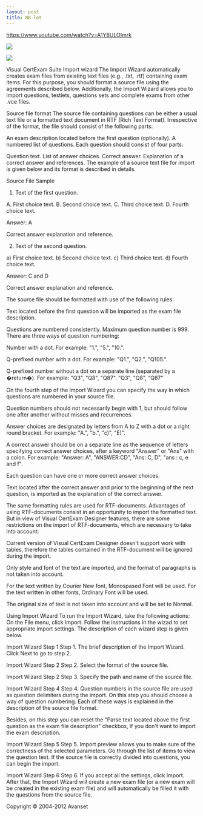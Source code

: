 ```yaml
---
layout: post
title: NB-lot
---
```


https://www.youtube.com/watch?v=A1Y8ULOImrk

![](/docs/images/2020-11-25-13-51-42.png)

![](/docs/images/2020-11-25-14-22-33.png)

Visual CertExam Suite 
Import wizard
The Import Wizard automatically creates exam files from existing text files (e.g., .txt, .rtf) containing exam items. For this purpose, you should format a source file using the agreements described below. Additionally, the Import Wizard allows you to import questions, testlets, questions sets and complete exams from other .vce files.

Source file format
The source file containing questions can be either a usual text file or a formatted text document in RTF (Rich Text Format). Irrespective of the format, the file should consist of the following parts:

An exam description located before the first question (optionally). 
A numbered list of questions. 
Each question should consist of four parts:

Question text. 
List of answer choices. 
Correct answer. 
Explanation of a correct answer and references. 
The example of a source text file for import is given below and its format is described in details.

Source File Sample

1. Text of the first question.

A. First choice text.
B. Second choice text.
C. Third choice text.
D. Fourth choice text.

Answer: A

Correct answer explanation and reference.

2. Text of the second question.

a) First choice text.
b) Second choice text.
c) Third choice text.
d) Fourth choice text.

Answer: C and D

Correct answer explanation and reference.  

The source file should be formatted with use of the following rules:

Text located before the first question will be imported as the exam file description.


Questions are numbered consistently. Maximum question number is 999. There are three ways of question numbering: 


Number with a dot.
For example: "1.", "5.", "10.". 


Q-prefixed number with a dot.
For example: "Q1.", "Q2.", "Q105.". 


Q-prefixed number without a dot on a separate line (separated by a �return�).
For example: "Q3", "Q8", "Q87".
"Q3",
"Q8",
"Q87" 

On the fourth step of the Import Wizard you can specify the way in which questions are numbered in your source file. 


Question numbers should not necessarily begin with 1, but should follow one after another without misses and recurrences. 


Answer choices are designated by letters from A to Z with a dot or a right round bracket.
For example: "A.", "b.", "c)", "E)".


A correct answer should be on a separate line as the sequence of letters specifying correct answer choices, after a keyword "Answer" or "Ans" with a colon. 
For example: "Answer: A", "ANSWER:CD", "Ans: C, D", "ans : c, e and f".


Each question can have one or more correct answer choices. 


Text located after the correct answer and prior to the beginning of the next question, is imported as the explanation of the correct answer.


The same formatting rules are used for RTF-documents. Advantages of using RTF-documents consist in an opportunity to import the formatted text. But in view of Visual CertExam Designer features, there are some restrictions on the import of RTF-documents, which are necessary to take into account:

Current version of Visual CertExam Designer doesn't support work with tables, therefore the tables contained in the RTF-document will be ignored during the import. 


Only style and font of the text are imported, and the format of paragraphs is not taken into account. 


For the text written by Courier New font, Monospased Font will be used. For the text written in other fonts, Ordinary Font will be used. 


The original size of text is not taken into account and will be set to Normal. 


Using Import Wizard
To run the Import Wizard, take the following actions:
On the File menu, click Import. 
Follow the instructions in the wizad to set appropriate import settings. 
The description of each wizard step is given below.

Import Wizard Step 1 
Step 1. The brief description of the Import Wizard. Click Next to go to step 2.

Import Wizard Step 2 
Step 2. Select the format of the source file.

Import Wizard Step 2 
Step 3. Specify the path and name of the source file.

Import Wizard Step 4 
Step 4. Question numbers in the source file are used as question delimiters during the import. On this step you should choose a way of question numbering. Each of these ways is explained in the description of the source file format. 

Besides, on this step you can reset the "Parse text located above the first question as the exam file description" checkbox, if you don't want to import the exam description.

Import Wizard Step 5 
Step 5. Import preview allows you to make sure of the correctness of the selected parameters. Go through the list of items to view the question text. If the source file is correctly divided into questions, you can begin the import.

Import Wizard Step 6 
Step 6. If you accept all the settings, click Import. After that, the Import Wizard will create a new exam file (or a new exam will be created in the existing exam file) and will automatically be filled it with the questions from the source file. 
 
Copyright © 2004-2012 Avanset 

